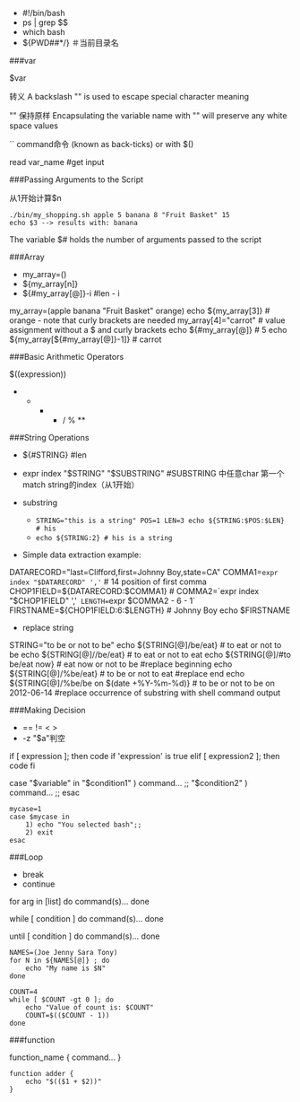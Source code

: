 - \#!/bin/bash
- ps | grep $$
- which bash
- ${PWD##*/} ＃当前目录名


###var

$var

转义 A backslash "\" is used to escape special character meaning

"" 保持原样 Encapsulating the variable name with "" will preserve any white space values

``  command命令 (known as back-ticks) or with $() 

read var_name #get input

###Passing Arguments to the Script

从1开始计算$n

	./bin/my_shopping.sh apple 5 banana 8 "Fruit Basket" 15
	echo $3 --> results with: banana
	
The variable $# holds the number of arguments passed to the script

###Array

- my_array=()
- ${my_array[n]}
- ${#my_array[@]}-i #len - i

my_array=(apple banana "Fruit Basket" orange)
echo ${my_array[3]}                     # orange - note that curly brackets are needed
my_array[4]="carrot"                    # value assignment without a $ and curly brackets
echo ${#my_array[@]}                    # 5
echo ${my_array[${#my_array[@]}-1]}     # carrot

###Basic Arithmetic Operators

$((expression))

- + - * / % **

###String Operations

- ${#STRING}  #len
- expr index "$STRING" "$SUBSTRING" #SUBSTRING 中任意char 第一个match string的index（从1开始）
- substring 
	- `STRING="this is a string"
POS=1
LEN=3
echo ${STRING:$POS:$LEN}   # his`
	- `echo ${STRING:2} # his is a string` 	

- Simple data extraction example:

DATARECORD="last=Clifford,first=Johnny Boy,state=CA"
COMMA1=`expr index "$DATARECORD" ','`  # 14 position of first comma
CHOP1FIELD=${DATARECORD:$COMMA1}       #
COMMA2=`expr index "$CHOP1FIELD" ','`
LENGTH=`expr $COMMA2 - 6 - 1`
FIRSTNAME=${CHOP1FIELD:6:$LENGTH}      # Johnny Boy
echo $FIRSTNAME

- replace string

STRING="to be or not to be"
echo ${STRING[@]/be/eat}        # to eat or not to be
echo ${STRING[@]//be/eat}        # to eat or not to eat
echo ${STRING[@]/#to be/eat now}    # eat now or not to be #replace beginning
echo ${STRING[@]/%be/eat}        # to be or not to eat #replace end 
echo ${STRING[@]/%be/be on $(date +%Y-%m-%d)}    # to be or not to be on 2012-06-14 #replace occurrence of substring with shell command output



###Making Decision

- == != < > 
- -z "$a"判空

if [ expression ]; then
code if 'expression' is true
elif [ expression2 ]; then
code
fi

case "$variable" in
    "$condition1" )
        command...
    ;;
    "$condition2" )
        command...
    ;;
esac

	mycase=1
	case $mycase in
    	1) echo "You selected bash";;
    	2) exit
	esac
	
###Loop

- break
- continue


for arg in [list]
do
 command(s)...
done

while [ condition ]
do
 command(s)...
done

until [ condition ]
do
 command(s)...
done

	NAMES=(Joe Jenny Sara Tony)
	for N in ${NAMES[@]} ; do
  		echo "My name is $N"
	done
	
	COUNT=4
	while [ $COUNT -gt 0 ]; do
  		echo "Value of count is: $COUNT"
  		COUNT=$(($COUNT - 1))
	done
	
###function

function_name {
  command...
}

	function adder {
  		echo "$(($1 + $2))"
	}
	
